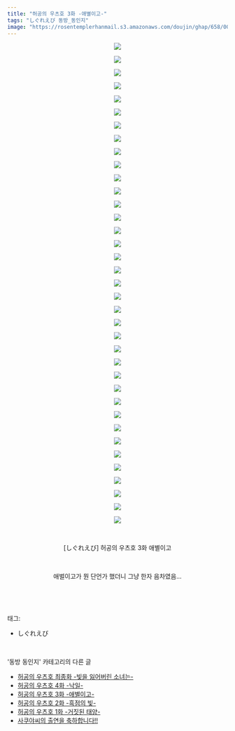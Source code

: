 ```yaml
---
title: "허공의 우츠호 3화 -애별이고-"
tags: "しぐれえび 동방_동인지"
image: "https://rosentemplerhanmail.s3.amazonaws.com/doujin/ghap/658/001.jpg"
---
```

<div class="article">
<p style="text-align: center; clear: none; float: none;"><img src="{{ site.imgserver11 }}/ghap/658/001.jpg"/></p>
<p style="text-align: center; clear: none; float: none;"><img src="{{ site.imgserver11 }}/ghap/658/002.jpg"/></p>
<p style="text-align: center; clear: none; float: none;"><img src="{{ site.imgserver11 }}/ghap/658/003.jpg"/></p>
<p style="text-align: center; clear: none; float: none;"><img src="{{ site.imgserver11 }}/ghap/658/004.jpg"/></p>
<p style="text-align: center; clear: none; float: none;"><img src="{{ site.imgserver11 }}/ghap/658/005.jpg"/></p>
<p style="text-align: center; clear: none; float: none;"><img src="{{ site.imgserver11 }}/ghap/658/006.jpg"/></p>
<p style="text-align: center; clear: none; float: none;"><img src="{{ site.imgserver11 }}/ghap/658/007.jpg"/></p>
<p style="text-align: center; clear: none; float: none;"><img src="{{ site.imgserver11 }}/ghap/658/008.jpg"/></p>
<p style="text-align: center; clear: none; float: none;"><img src="{{ site.imgserver11 }}/ghap/658/009.jpg"/></p>
<p style="text-align: center; clear: none; float: none;"><img src="{{ site.imgserver11 }}/ghap/658/010.jpg"/></p>
<p style="text-align: center; clear: none; float: none;"><img src="{{ site.imgserver11 }}/ghap/658/011.jpg"/></p>
<p style="text-align: center; clear: none; float: none;"><img src="{{ site.imgserver11 }}/ghap/658/012.jpg"/></p>
<p style="text-align: center; clear: none; float: none;"><img src="{{ site.imgserver11 }}/ghap/658/013.jpg"/></p>
<p style="text-align: center; clear: none; float: none;"><img src="{{ site.imgserver11 }}/ghap/658/014.jpg"/></p>
<p style="text-align: center; clear: none; float: none;"><img src="{{ site.imgserver11 }}/ghap/658/015.jpg"/></p>
<p style="text-align: center; clear: none; float: none;"><img src="{{ site.imgserver11 }}/ghap/658/016.jpg"/></p>
<p style="text-align: center; clear: none; float: none;"><img src="{{ site.imgserver11 }}/ghap/658/017.jpg"/></p>
<p style="text-align: center; clear: none; float: none;"><img src="{{ site.imgserver11 }}/ghap/658/018.jpg"/></p>
<p style="text-align: center; clear: none; float: none;"><img src="{{ site.imgserver11 }}/ghap/658/019.jpg"/></p>
<p style="text-align: center; clear: none; float: none;"><img src="{{ site.imgserver11 }}/ghap/658/020.jpg"/></p>
<p style="text-align: center; clear: none; float: none;"><img src="{{ site.imgserver11 }}/ghap/658/021.jpg"/></p>
<p style="text-align: center; clear: none; float: none;"><img src="{{ site.imgserver11 }}/ghap/658/022.jpg"/></p>
<p style="text-align: center; clear: none; float: none;"><img src="{{ site.imgserver11 }}/ghap/658/023.jpg"/></p>
<p style="text-align: center; clear: none; float: none;"><img src="{{ site.imgserver11 }}/ghap/658/024.jpg"/></p>
<p style="text-align: center; clear: none; float: none;"><img src="{{ site.imgserver11 }}/ghap/658/025.jpg"/></p>
<p style="text-align: center; clear: none; float: none;"><img src="{{ site.imgserver11 }}/ghap/658/026.jpg"/></p>
<p style="text-align: center; clear: none; float: none;"><img src="{{ site.imgserver11 }}/ghap/658/027.jpg"/></p>
<p style="text-align: center; clear: none; float: none;"><img src="{{ site.imgserver11 }}/ghap/658/028.jpg"/></p>
<p style="text-align: center; clear: none; float: none;"><img src="{{ site.imgserver11 }}/ghap/658/029.jpg"/></p>
<p style="text-align: center; clear: none; float: none;"><img src="{{ site.imgserver11 }}/ghap/658/030.jpg"/></p>
<p style="text-align: center; clear: none; float: none;"><img src="{{ site.imgserver11 }}/ghap/658/031.jpg"/></p>
<p style="text-align: center; clear: none; float: none;"><img src="{{ site.imgserver11 }}/ghap/658/032.jpg"/></p>
<p style="text-align: center; clear: none; float: none;"><img src="{{ site.imgserver11 }}/ghap/658/033.jpg"/></p>
<p style="text-align: center; clear: none; float: none;"><img src="{{ site.imgserver11 }}/ghap/658/034.jpg"/></p>
<p style="text-align: center; clear: none; float: none;"><img src="{{ site.imgserver11 }}/ghap/658/035.jpg"/></p>
<p style="text-align: center; clear: none; float: none;"><img src="{{ site.imgserver11 }}/ghap/658/036.jpg"/></p>
<p style="text-align: center; clear: none; float: none;"><img src="{{ site.imgserver11 }}/ghap/658/037.jpg"/></p>
<p style="text-align: center; clear: none; float: none;"><br/></p>
<p style="text-align: center; clear: none; float: none;">[しぐれえび] 허공의 우츠호 3화 애별이고</p>
<p style="text-align: center; clear: none; float: none;"><br/></p>
<p style="text-align: center; clear: none; float: none;">애벌이고가 뭔 단언가 했더니 그냥 한자 음차였음...</p>
<p><br/></p>
</div><br/>
<div class="tagTrail">
<p>태그: </p>
<ul>
<li>しぐれえび</li>
</ul>
</div><br/>
<div class="another">
<p>'동방 동인지' 카테고리의 다른 글</p>
<ul>
<li><a href="/ghap_660">허공의 우츠호 최종화 -빛을 잃어버린 소녀는-</a></li>
<li><a href="/ghap_659">허공의 우츠호 4화 -낙일-</a></li>
<li><a href="/ghap_658">허공의 우츠호 3화 -애별이고-</a></li>
<li><a href="/ghap_657">허공의 우츠호 2화 -흑점의 빛-</a></li>
<li><a href="/ghap_656">허공의 우츠호 1화 -거짓된 태양-</a></li>
<li><a href="/ghap_655">사쿠야씨의 출연을 축하합니다!!</a></li>
</ul>
</div><br/>
<div class="cb_module cb_fluid">
<div class="cb_wrt cb_profile">
</div><!-- commentList close -->
</div><br/>
